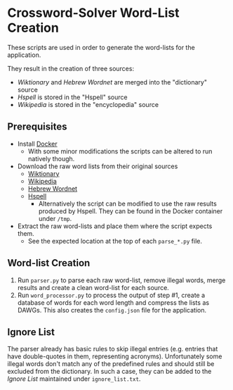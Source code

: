 # Crossword-Solver Word-List Creation

These scripts are used in order to generate the word-lists for the application.

They result in the creation of three sources:
 * *Wiktionary* and *Hebrew Wordnet* are merged into the "dictionary" source
 * *Hspell* is stored in the "Hspell" source
 * *Wikipedia* is stored in the "encyclopedia" source

## Prerequisites

 * Install [Docker](https://www.docker.com/)
    * With some minor modifications the scripts can be altered to run natively though.
 * Download the raw word lists from their original sources
    * [Wiktionary](https://dumps.wikimedia.org/hewiktionary/latest/hewiktionary-latest-all-titles.gz)
    * [Wikipedia](https://dumps.wikimedia.org/hewiki/latest/hewiki-latest-all-titles-in-ns0.gz)
    * [Hebrew Wordnet](http://cl.haifa.ac.il/projects/mwn/HWN.tar.gz)
    * [Hspell](https://github.com/LibreOffice/dictionaries/blob/master/he_IL/he_IL.dic)
       * Alternatively the script can be modified to use the raw results produced by Hspell. 
         They can be found in the Docker container under `/tmp`.
 * Extract the raw word-lists and place them where the script expects them.
    * See the expected location at the top of each `parse_*.py` file.

## Word-list Creation

1. Run `parser.py` to parse each raw word-list, remove illegal words, merge results and create a clean word-list for each source.
2. Run `word_processor.py` to process the output of step #1, create a database of words for each word length and compress the lists as DAWGs. 
   This also creates the `config.json` file for the application.

## Ignore List

The parser already has basic rules to skip illegal entries 
(e.g. entries that have double-quotes in them, representing acronyms).
Unfortunately some illegal words don't match any of the predefined rules and should
still be excluded from the dictionary. In such a case, they can be added to the *Ignore List* maintained under `ignore_list.txt`.